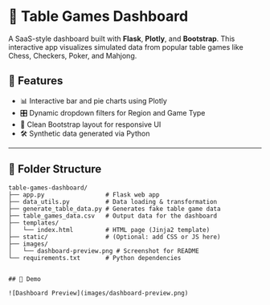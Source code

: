 # 🎲 Table Games Dashboard

A SaaS-style dashboard built with **Flask**, **Plotly**, and **Bootstrap**. This interactive app visualizes simulated data from popular table games like Chess, Checkers, Poker, and Mahjong.

## 🚀 Features

- 📊 Interactive bar and pie charts using Plotly
- 🎛 Dynamic dropdown filters for Region and Game Type
- 🧠 Clean Bootstrap layout for responsive UI
- 🛠 Synthetic data generated via Python

---

## 📂 Folder Structure

```text
table-games-dashboard/
├── app.py                 # Flask web app
├── data_utils.py          # Data loading & transformation
├── generate_table_data.py # Generates fake table game data
├── table_games_data.csv   # Output data for the dashboard
├── templates/
│   └── index.html         # HTML page (Jinja2 template)
├── static/                # (Optional: add CSS or JS here)
├── images/
│   └── dashboard-preview.png # Screenshot for README
└── requirements.txt       # Python dependencies


## 🧪 Demo

![Dashboard Preview](images/dashboard-preview.png)

